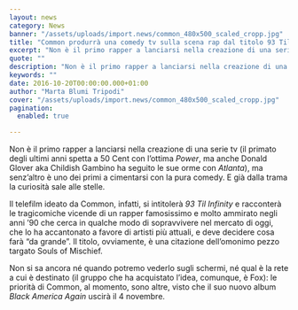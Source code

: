 ```yaml
---
layout: news
category: News
banner: "/assets/uploads/import.news/common_480x500_scaled_cropp.jpg"
title: "Common produrrà una comedy tv sulla scena rap dal titolo 93 Til Infinity"
excerpt: "Non è il primo rapper a lanciarsi nella creazione di una serie tv (il primato degli ultimi anni spetta a 50 Cent con l’ottima Power, ma anche Donald Glover aka Childish Gambino ha seguito le sue orme con Atlanta), ma senz’altro è uno dei primi a cimentarsi con la pura comedy. E già dalla trama la [&hellip"
quote: ""
description: "Non è il primo rapper a lanciarsi nella creazione di una serie tv (il primato degli ultimi anni spetta a 50 Cent con l’ottima Power, ma anche Donald Glover aka Childish Gambino ha seguito le sue orme con Atlanta), ma senz’altro è uno dei primi a cimentarsi con la pura comedy. E già dalla trama la [&hellip"
keywords: ""
date: 2016-10-20T00:00:00.000+01:00
author: "Marta Blumi Tripodi"
cover: "/assets/uploads/import.news/common_480x500_scaled_cropp.jpg"
pagination:
  enabled: true

---
```


Non è il primo rapper a lanciarsi nella creazione di una serie tv (il primato degli ultimi anni spetta a 50 Cent con l’ottima _Power_, ma anche Donald Glover aka Childish Gambino ha seguito le sue orme con _Atlanta_), ma senz’altro è uno dei primi a cimentarsi con la pura comedy. E già dalla trama la curiosità sale alle stelle.

Il telefilm ideato da Common, infatti, si intitolerà _93 Til Infinity_ e racconterà le tragicomiche vicende di un rapper famosissimo e molto ammirato negli anni ’90 che cerca in qualche modo di sopravvivere nel mercato di oggi, che lo ha accantonato a favore di artisti più attuali, e deve decidere cosa farà “da grande”. Il titolo, ovviamente, è una citazione dell’omonimo pezzo targato Souls of Mischief.

Non si sa ancora né quando potremo vederlo sugli schermi, né qual è la rete a cui è destinato (il gruppo che ha acquistato l’idea, comunque, è Fox): le priorità di Common, al momento, sono altre, visto che il suo nuovo album _Black America Again_ uscirà il 4 novembre.